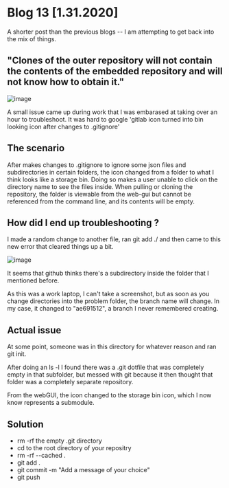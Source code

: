# Blog 13 [1.31.2020]
A shorter post than the previous blogs -- I am attempting to get back into the mix of things.
## "Clones of the outer repository will not contain the contents of the embedded repository and will not know how to obtain it."

![image](https://user-images.githubusercontent.com/20525440/73587742-4b649700-4474-11ea-939a-3920d7ac3150.png)

A small issue came up during work that I was embarased at taking over an hour to troubleshoot.
It was hard to google 'gitlab icon turned into bin looking icon after changes to .gitignore'

## The scenario

After makes changes to .gitignore to ignore some json files and subdirectories in certain folders, the icon changed from a folder to what I think looks like a storage bin.
Doing so makes a user unable to click on the directory name to see the files inside.
When pulling or cloning the repository, the folder is viewable from the web-gui but cannot be referenced from the command line, and its contents will be empty.

## How did I end up troubleshooting ?

I made a random change to another file, ran git add ./ and then came to this new error that cleared things up a bit.

![image](https://user-images.githubusercontent.com/20525440/73587983-a8ae1780-4477-11ea-8ec1-96a33ff202ea.png)

It seems that github thinks there's a subdirectory inside the folder that I mentioned before.

As this was a work laptop, I can't take a screenshot, but as soon as you change directories into the problem folder, the branch name will change.
In my case, it changed to "ae691512", a branch I never remembered creating.

## Actual issue

At some point, someone was in this directory for whatever reason and ran git init.

After doing an ls -l I found there was a .git dotfile that was completely empty in that subfolder, but messed with git because it then thought that folder was a completely separate repository.

From the webGUI, the icon changed to the storage bin icon, which I now know represents a submodule.

## Solution

- rm -rf the empty .git directory
- cd to the root directory of your repositry
- rm -rf --cached . 
- git add .
- git commit -m "Add a message of your choice"
- git push
